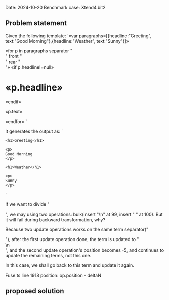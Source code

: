 Date: 2024-10-20
Benchmark case: Xtend4.bit2

## Problem statement 

Given the following template:
`«var paragraphs=[{headline:"Greeting", text:"Good Morning"},{headline:"Weather", text:"Sunny"}]»
<html>
  <body>
  «for p in paragraphs separator "</div><div>" front "<div>" rear "</div>"»
    «if p.headline!=null»
    <h1>«p.headline»</h1>
    «endif»
    <p>
    «p.text»
    </p>
  «endfor»
  </body>
</html>`

It generates the output as:
`
<html>
  <body>
  <div>
    
    <h1>Greeting</h1>
    
    <p>
    Good Morning
    </p>
  </div><div>
    
    <h1>Weather</h1>
    
    <p>
    Sunny
    </p>
  </div>
  </body>
</html>`

If we want to divide "</div><div>", we may using two operations: bulk(insert "\n" at 99, insert "  " at 100).
But it will fail during backward transformation, why?

Because two update operations works on the same term separator("</div><div>"), after the first update operation done, the term is updated to "</div>\n<div>", and the second update operation's position becomes -5, and continues to update the remaining terms, not this one.

In this case, we shall go back to this term and update it again.

Fuse.ts line 1918 
position: op.position - deltaN 

## proposed solution 
